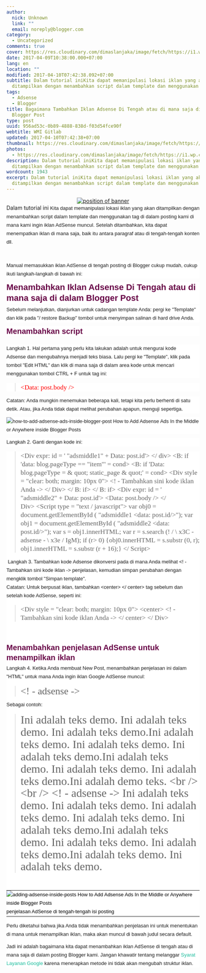 ```yaml
---
author:
  nick: Unknown
  link: ""
  email: noreply@blogger.com
category:
  - Uncategorized
comments: true
cover: https://res.cloudinary.com/dimaslanjaka/image/fetch/https://i1.wp.com/4.bp.blogspot.com/-Z4TdEbpcxn0/UthBZXiyPYI/AAAAAAAAF40/nwthnaxPQuw/s1600/insert-adsense-into-blogger-post.png?zoom=1.5&ssl=1
date: 2017-04-09T10:38:00.000+07:00
lang: en
location: ""
modified: 2017-04-10T07:42:38.092+07:00
subtitle: Dalam tutorial iniKita dapat memanipulasi lokasi iklan yang akan
  ditampilkan dengan menambahkan script dalam template dan menggunakan tag
tags:
  - Adsense
  - Blogger
title: Bagaimana Tambahkan Iklan Adsense Di Tengah atau di mana saja di dalam
  Blogger Post
type: post
uuid: 956ad53c-0b89-4888-838d-f03d54fce90f
webtitle: WMI Gitlab
updated: 2017-04-10T07:42:38+07:00
thumbnail: https://res.cloudinary.com/dimaslanjaka/image/fetch/https://i1.wp.com/4.bp.blogspot.com/-Z4TdEbpcxn0/UthBZXiyPYI/AAAAAAAAF40/nwthnaxPQuw/s1600/insert-adsense-into-blogger-post.png?zoom=1.5&ssl=1
photos:
  - https://res.cloudinary.com/dimaslanjaka/image/fetch/https://i1.wp.com/4.bp.blogspot.com/-Z4TdEbpcxn0/UthBZXiyPYI/AAAAAAAAF40/nwthnaxPQuw/s1600/insert-adsense-into-blogger-post.png?zoom=1.5&ssl=1
description: Dalam tutorial iniKita dapat memanipulasi lokasi iklan yang akan
  ditampilkan dengan menambahkan script dalam template dan menggunakan tag
wordcount: 1943
excerpt: Dalam tutorial iniKita dapat memanipulasi lokasi iklan yang akan
  ditampilkan dengan menambahkan script dalam template dan menggunakan tag
---
```


<div dir="ltr" style="text-align: left;" trbidi="on"><div class="separator" style="clear: both; text-align: center;"><a href="https://res.cloudinary.com/practicaldev/image/fetch/4.bp.blogspot.com/-Z4TdEbpcxn0/UthBZXiyPYI/AAAAAAAAF40/nwthnaxPQuw/s1600/insert-adsense-into-blogger-post.png?zoom=1.5&amp;ssl=1" imageanchor="1" style="margin-left: 1em; margin-right: 1em;" rel="noopener noreferer nofollow"><img alt="position of banner" border="0" src="https://res.cloudinary.com/dimaslanjaka/image/fetch/https://res.cloudinary.com/practicaldev/image/fetch/4.bp.blogspot.com/-Z4TdEbpcxn0/UthBZXiyPYI/AAAAAAAAF40/nwthnaxPQuw/s1600/insert-adsense-into-blogger-post.png?zoom=1.5&amp;ssl=1" title="adsense positions"></a></div>Dalam tutorial ini&nbsp;<span class="notranslate" style="background-color: white; box-sizing: border-box; font-family: &quot;raleway&quot; , sans-serif; font-size: 13px; line-height: 22px;">Kita dapat memanipulasi lokasi iklan yang akan ditampilkan dengan menambahkan script dalam template dan menggunakan tag di dalam posting kami di mana kami ingin iklan AdSense muncul.</span><span style="background-color: white; font-family: &quot;raleway&quot; , sans-serif; font-size: 13px; line-height: 22px;">&nbsp;</span><span class="notranslate" style="background-color: white; box-sizing: border-box; font-family: &quot;raleway&quot; , sans-serif; font-size: 13px; line-height: 22px;">Setelah ditambahkan, kita dapat menempatkan iklan di mana saja, baik itu antara paragraf atau di tengah-tengah konten dll.</span><br><span class="notranslate" style="background-color: white; box-sizing: border-box; font-family: &quot;raleway&quot; , sans-serif; font-size: 13px; line-height: 22px;"><br></span><br><div style="background-color: white; box-sizing: border-box; font-family: Raleway, sans-serif; font-size: 13px; line-height: 22px; margin-bottom: 10px;"><span class="notranslate" style="box-sizing: border-box;">Manual memasukkan iklan AdSense di tengah posting di Blogger cukup mudah, cukup ikuti langkah-langkah di bawah ini:</span></div><h3 style="background-color: white; box-sizing: border-box; color: #680447; font-family: Raleway, helvetica; font-size: 22px; line-height: 1.3; margin-bottom: 4px; margin-top: 0px;"><span class="notranslate" style="box-sizing: border-box;">Menambahkan Iklan Adsense Di Tengah atau di mana saja di dalam Blogger Post</span></h3><div style="background-color: white; box-sizing: border-box; font-family: Raleway, sans-serif; font-size: 13px; line-height: 22px; margin-bottom: 10px;"><span class="notranslate" style="box-sizing: border-box;">Sebelum melanjutkan, dianjurkan untuk cadangan template Anda: pergi ke "Template" dan klik pada "/ restore Backup" tombol untuk menyimpan salinan di hard drive Anda.</span></div><h4 style="background-color: white; box-sizing: border-box; color: #680447; font-family: Raleway, helvetica; font-size: 20px; line-height: 1.3; margin-bottom: 4px; margin-top: 0px;"><span class="notranslate" style="box-sizing: border-box;">Menambahkan script</span></h4><span class="notranslate" style="background-color: white; box-sizing: border-box; font-family: &quot;raleway&quot; , sans-serif; font-size: 13px; line-height: 22px;"></span><br><div style="background-color: white; box-sizing: border-box; font-family: Raleway, sans-serif; font-size: 13px; line-height: 22px; margin-bottom: 10px;"><span class="notranslate" style="box-sizing: border-box;">Langkah 1. Hal pertama yang perlu kita lakukan adalah untuk mengurai kode Adsense</span><noindex style="box-sizing: border-box;">&nbsp;</noindex><span class="notranslate" style="box-sizing: border-box;">dan mengubahnya menjadi teks biasa.</span>&nbsp;<span class="notranslate" style="box-sizing: border-box;">Lalu pergi ke "Template", klik pada tombol "Edit HTML" dan klik di mana saja di dalam area kode untuk mencari menggunakan tombol CTRL + F untuk tag ini:</span></div><div style="background-color: white; box-sizing: border-box; font-family: Raleway, sans-serif; font-size: 13px; line-height: 22px; margin-bottom: 10px;"><blockquote class="tr_bq"><span class="notranslate" style="box-sizing: border-box;"><span style="font-family: &quot;georgia&quot; , serif; font-size: 17.5px; line-height: 22px; text-align: justify;"><span style="color: red;">&lt;Data: post.body /&gt;</span></span></span></blockquote></div><div style="background-color: white; box-sizing: border-box; font-family: Raleway, sans-serif; font-size: 13px; line-height: 22px; margin-bottom: 10px;"><span class="notranslate" style="box-sizing: border-box;">Catatan: Anda mungkin menemukan beberapa kali, tetapi kita perlu berhenti di satu detik.</span>&nbsp;<span class="notranslate" style="box-sizing: border-box;">Atau, jika Anda tidak dapat melihat perubahan apapun, menguji sepertiga.</span></div><div style="background-color: white; box-sizing: border-box; font-family: Raleway, sans-serif; font-size: 13px; line-height: 22.1000003814697px;"><img alt="how-to-add-adsense-ads-inside-blogger-post How to Add Adsense Ads In the Middle or Anywhere inside Blogger Posts" border="0" data-recalc-dims="1" scale="1.5" src-orig="https://res.cloudinary.com/dimaslanjaka/image/fetch/https://res.cloudinary.com/practicaldev/image/fetch/3.bp.blogspot.com/-txi86RJaWYk/Utg3xTPV_8I/AAAAAAAAF4Y/LTah2B86lYE/s1600/how-to-add-adsense-ads-inside-blogger-post.png?resize=500%2C307&amp;ssl=1" src="https://res.cloudinary.com/practicaldev/image/fetch/3.bp.blogspot.com/-txi86RJaWYk/Utg3xTPV_8I/AAAAAAAAF4Y/LTah2B86lYE/s1600/how-to-add-adsense-ads-inside-blogger-post.png?zoom=1.5&amp;resize=330%2C197&amp;ssl=1" srcset="https://res.cloudinary.com/practicaldev/image/fetch/3.bp.blogspot.com/-txi86RJaWYk/Utg3xTPV_8I/AAAAAAAAF4Y/LTah2B86lYE/s1600/how-to-add-adsense-ads-inside-blogger-post.png?zoom=1.5&amp;resize=330%2C197&amp;ssl=1" style="border: 0px; box-sizing: border-box; max-width: 100%; vertical-align: middle;" title="Bagaimana Tambahkan Iklan Adsense Di Tengah atau di mana saja di dalam Blogger Post"></div><div style="background-color: white; box-sizing: border-box; font-family: Raleway, sans-serif; font-size: 13px; line-height: 22px; margin-bottom: 10px;"><span class="notranslate" style="box-sizing: border-box;"></span></div><div style="background-color: white; box-sizing: border-box; font-family: Raleway, sans-serif; font-size: 13px; line-height: 22px; margin-bottom: 10px;"><span class="notranslate" style="box-sizing: border-box;">Langkah 2. Ganti dengan kode ini:</span></div><div style="background-color: white; box-sizing: border-box; font-family: Raleway, sans-serif; font-size: 13px; line-height: 22px; margin-bottom: 10px;"><blockquote class="tr_bq"><span class="notranslate" style="box-sizing: border-box;"><span class="notranslate" style="box-sizing: border-box; color: #666666; font-family: &quot;georgia&quot; , serif; font-size: 17.5px; line-height: 22px; text-align: justify;">&lt;Div expr: id = ' "adsmiddle1" + Data: post.id'&gt; &lt;/ div&gt;</span><span style="color: #666666; font-family: &quot;georgia&quot; , serif; font-size: 17.5px; line-height: 22px; text-align: justify;">&nbsp;</span></span><span class="notranslate" style="box-sizing: border-box;"><span class="notranslate" style="box-sizing: border-box; color: #666666; font-family: &quot;georgia&quot; , serif; font-size: 17.5px; line-height: 22px; text-align: justify;">&lt;B: if 'data: blog.pageType == "item"' = cond&gt;</span><span style="color: #666666; font-family: &quot;georgia&quot; , serif; font-size: 17.5px; line-height: 22px; text-align: justify;">&nbsp;</span></span><span class="notranslate" style="box-sizing: border-box;"><span class="notranslate" style="box-sizing: border-box; color: #666666; font-family: &quot;georgia&quot; , serif; font-size: 17.5px; line-height: 22px; text-align: justify;">&lt;B: if 'Data: blog.pageType = &amp; quot; static_page &amp; quot;' = cond&gt;</span><span style="color: #666666; font-family: &quot;georgia&quot; , serif; font-size: 17.5px; line-height: 22px; text-align: justify;">&nbsp;</span></span><span class="notranslate" style="box-sizing: border-box;"><span class="notranslate" style="box-sizing: border-box; color: #666666; font-family: &quot;georgia&quot; , serif; font-size: 17.5px; line-height: 22px; text-align: justify;">&lt;Div style = "clear: both; margin: 10px 0"&gt;</span><span style="color: #666666; font-family: &quot;georgia&quot; , serif; font-size: 17.5px; line-height: 22px; text-align: justify;">&nbsp;</span></span><span class="notranslate" style="box-sizing: border-box;"><span class="notranslate" style="box-sizing: border-box; color: #666666; font-family: &quot;georgia&quot; , serif; font-size: 17.5px; line-height: 22px; text-align: justify;"><span style="box-sizing: border-box;">&lt;! - Tambahkan sini kode iklan Anda -&gt;</span></span><span style="color: #666666; font-family: &quot;georgia&quot; , serif; font-size: 17.5px; line-height: 22px; text-align: justify;">&nbsp;</span></span><span class="notranslate" style="box-sizing: border-box;"><span class="notranslate" style="box-sizing: border-box; color: #666666; font-family: &quot;georgia&quot; , serif; font-size: 17.5px; line-height: 22px; text-align: justify;">&lt;/ Div&gt;</span><span style="color: #666666; font-family: &quot;georgia&quot; , serif; font-size: 17.5px; line-height: 22px; text-align: justify;">&nbsp;</span></span><span class="notranslate" style="box-sizing: border-box;"><span class="notranslate" style="box-sizing: border-box; color: #666666; font-family: &quot;georgia&quot; , serif; font-size: 17.5px; line-height: 22px; text-align: justify;">&lt;/ B: if&gt;</span><span style="color: #666666; font-family: &quot;georgia&quot; , serif; font-size: 17.5px; line-height: 22px; text-align: justify;">&nbsp;</span></span><span class="notranslate" style="box-sizing: border-box;"><span class="notranslate" style="box-sizing: border-box; color: #666666; font-family: &quot;georgia&quot; , serif; font-size: 17.5px; line-height: 22px; text-align: justify;">&lt;/ B: if&gt;</span><span style="color: #666666; font-family: &quot;georgia&quot; , serif; font-size: 17.5px; line-height: 22px; text-align: justify;">&nbsp;</span></span><span class="notranslate" style="box-sizing: border-box;"><span class="notranslate" style="box-sizing: border-box; color: #666666; font-family: &quot;georgia&quot; , serif; font-size: 17.5px; line-height: 22px; text-align: justify;">&lt;Div expr: id = ' "adsmiddle2" + Data: post.id'&gt;</span><span style="color: #666666; font-family: &quot;georgia&quot; , serif; font-size: 17.5px; line-height: 22px; text-align: justify;">&nbsp;</span></span><span class="notranslate" style="box-sizing: border-box;"><span class="notranslate" style="box-sizing: border-box; color: #666666; font-family: &quot;georgia&quot; , serif; font-size: 17.5px; line-height: 22px; text-align: justify;">&lt;Data: post.body /&gt;</span><span style="color: #666666; font-family: &quot;georgia&quot; , serif; font-size: 17.5px; line-height: 22px; text-align: justify;">&nbsp;</span></span><span class="notranslate" style="box-sizing: border-box;"><span class="notranslate" style="box-sizing: border-box; color: #666666; font-family: &quot;georgia&quot; , serif; font-size: 17.5px; line-height: 22px; text-align: justify;">&lt;/ Div&gt;</span><span style="color: #666666; font-family: &quot;georgia&quot; , serif; font-size: 17.5px; line-height: 22px; text-align: justify;">&nbsp;</span></span><span class="notranslate" style="box-sizing: border-box;"><span class="notranslate" style="box-sizing: border-box; color: #666666; font-family: &quot;georgia&quot; , serif; font-size: 17.5px; line-height: 22px; text-align: justify;">&lt;Script type = "text / javascript"&gt;</span><span style="color: #666666; font-family: &quot;georgia&quot; , serif; font-size: 17.5px; line-height: 22px; text-align: justify;">&nbsp;</span></span><span class="notranslate" style="box-sizing: border-box;"><span class="notranslate" style="box-sizing: border-box; color: #666666; font-family: &quot;georgia&quot; , serif; font-size: 17.5px; line-height: 22px; text-align: justify;">var obj0 = document.getElementById ( "adsmiddle1 &lt;data: post.id/&gt;");</span><span style="color: #666666; font-family: &quot;georgia&quot; , serif; font-size: 17.5px; line-height: 22px; text-align: justify;">&nbsp;</span></span><span class="notranslate" style="box-sizing: border-box;"><span class="notranslate" style="box-sizing: border-box; color: #666666; font-family: &quot;georgia&quot; , serif; font-size: 17.5px; line-height: 22px; text-align: justify;">var obj1 = document.getElementById ( "adsmiddle2 &lt;data: post.id/&gt;");</span><span style="color: #666666; font-family: &quot;georgia&quot; , serif; font-size: 17.5px; line-height: 22px; text-align: justify;">&nbsp;</span></span><span class="notranslate" style="box-sizing: border-box;"><span class="notranslate" style="box-sizing: border-box; color: #666666; font-family: &quot;georgia&quot; , serif; font-size: 17.5px; line-height: 22px; text-align: justify;">var s = obj1.innerHTML;</span><span style="color: #666666; font-family: &quot;georgia&quot; , serif; font-size: 17.5px; line-height: 22px; text-align: justify;">&nbsp;</span></span><span class="notranslate" style="box-sizing: border-box;"><span class="notranslate" style="box-sizing: border-box; color: #666666; font-family: &quot;georgia&quot; , serif; font-size: 17.5px; line-height: 22px; text-align: justify;">var r = s.search (! / \ x3C - adsense - \ x3e / IgM);</span><span style="color: #666666; font-family: &quot;georgia&quot; , serif; font-size: 17.5px; line-height: 22px; text-align: justify;">&nbsp;</span></span><span class="notranslate" style="box-sizing: border-box;"><span class="notranslate" style="box-sizing: border-box; color: #666666; font-family: &quot;georgia&quot; , serif; font-size: 17.5px; line-height: 22px; text-align: justify;">if (r&gt; 0) {obj0.innerHTML = s.substr (0, r); obj1.innerHTML = s.substr (r + 16);}</span><span style="color: #666666; font-family: &quot;georgia&quot; , serif; font-size: 17.5px; line-height: 22px; text-align: justify;">&nbsp;</span></span><span class="notranslate" style="box-sizing: border-box;"><span class="notranslate" style="box-sizing: border-box; color: #666666; font-family: &quot;georgia&quot; , serif; font-size: 17.5px; line-height: 22px; text-align: justify;">&lt;/ Script&gt;</span></span></blockquote><blockquote class="tr_bq"></blockquote>&nbsp;<span style="font-family: &quot;raleway&quot; , sans-serif; font-size: 13px; line-height: 22px;">Langkah 3. Tambahkan kode Adsense dikonversi pada di mana Anda melihat</span><span style="font-family: &quot;raleway&quot; , sans-serif; font-size: 13px; line-height: 22px;">&nbsp;</span><span style="box-sizing: border-box; font-family: &quot;raleway&quot; , sans-serif; font-size: 13px; line-height: 22px;">&lt;! - Tambahkan sini kode iklan -&gt;</span><span style="font-family: &quot;raleway&quot; , sans-serif; font-size: 13px; line-height: 22px;">&nbsp;</span><span style="font-family: &quot;raleway&quot; , sans-serif; font-size: 13px; line-height: 22px;">penjelasan, kemudian simpan perubahan dengan mengklik tombol "Simpan template".</span><br><div style="box-sizing: border-box; font-family: Raleway, sans-serif; margin-bottom: 10px;"><span class="notranslate" style="box-sizing: border-box;">Catatan: Untuk berpusat iklan, tambahkan &lt;center&gt; &lt;/ center&gt; tag sebelum dan setelah kode AdSense, seperti ini:</span></div><blockquote class="tr_bq" style="box-sizing: border-box; font-family: Raleway, sans-serif; margin-bottom: 10px;"><span class="notranslate" style="box-sizing: border-box;"><span class="notranslate" style="box-sizing: border-box; color: #666666; font-family: &quot;georgia&quot; , serif; font-size: 17.5px; line-height: 22px; text-align: justify;">&lt;Div style = "clear: both; margin: 10px 0"&gt;</span><span style="color: #666666; font-family: &quot;georgia&quot; , serif; font-size: 17.5px; line-height: 22px; text-align: justify;">&nbsp;</span></span><span class="notranslate" style="box-sizing: border-box;"><span class="notranslate" style="box-sizing: border-box; color: #666666; font-family: &quot;georgia&quot; , serif; font-size: 17.5px; line-height: 22px; text-align: justify;"><span style="box-sizing: border-box;">&lt;center&gt;</span></span><span style="color: #666666; font-family: &quot;georgia&quot; , serif; font-size: 17.5px; line-height: 22px; text-align: justify;">&nbsp;</span></span><span class="notranslate" style="box-sizing: border-box;"><span class="notranslate" style="box-sizing: border-box; color: #666666; font-family: &quot;georgia&quot; , serif; font-size: 17.5px; line-height: 22px; text-align: justify;"><span style="box-sizing: border-box;">&lt;! - Tambahkan sini kode iklan Anda -&gt;</span></span><span style="color: #666666; font-family: &quot;georgia&quot; , serif; font-size: 17.5px; line-height: 22px; text-align: justify;">&nbsp;</span></span><span class="notranslate" style="box-sizing: border-box;"><span class="notranslate" style="box-sizing: border-box; color: #666666; font-family: &quot;georgia&quot; , serif; font-size: 17.5px; line-height: 22px; text-align: justify;"><span style="box-sizing: border-box;">&lt;/ center&gt;</span></span><span style="color: #666666; font-family: &quot;georgia&quot; , serif; font-size: 17.5px; line-height: 22px; text-align: justify;">&nbsp;</span></span><span class="notranslate" style="box-sizing: border-box;"><span class="notranslate" style="box-sizing: border-box; color: #666666; font-family: &quot;georgia&quot; , serif; font-size: 17.5px; line-height: 22px; text-align: justify;">&lt;/ Div&gt;</span></span></blockquote><br><br><h4 style="box-sizing: border-box; color: #680447; font-family: Raleway, helvetica; font-size: 20px; line-height: 1.3; margin-bottom: 4px; margin-top: 0px;"><span class="notranslate" style="box-sizing: border-box;">Menambahkan penjelasan AdSense untuk menampilkan iklan</span></h4><div style="box-sizing: border-box; font-family: Raleway, sans-serif; margin-bottom: 10px;"><span class="notranslate" style="box-sizing: border-box;">Langkah 4. Ketika Anda membuat New Post, menambahkan penjelasan ini dalam "HTML" untuk mana Anda ingin iklan Google AdSense muncul:</span></div><blockquote class="tr_bq" style="box-sizing: border-box; font-family: Raleway, sans-serif; margin-bottom: 10px;"><span class="notranslate" style="box-sizing: border-box;"><span style="color: #666666; font-family: &quot;georgia&quot; , serif; font-size: 25.7837028503418px; line-height: 28.0337028503418px; text-align: justify;">&lt;! - adsense -&gt;</span></span></blockquote><div style="box-sizing: border-box; font-family: Raleway, sans-serif; margin-bottom: 10px;"><span class="notranslate" style="box-sizing: border-box;">Sebagai contoh:</span></div><blockquote class="tr_bq" style="box-sizing: border-box; font-family: Raleway, sans-serif; margin-bottom: 10px;"><span class="notranslate" style="box-sizing: border-box;"><span class="notranslate" style="box-sizing: border-box; color: #666666; font-family: &quot;georgia&quot; , serif; font-size: 29.5911102294922px; line-height: 31.8411102294922px; text-align: justify;">Ini adalah teks demo.</span><span style="color: #666666; font-family: &quot;georgia&quot; , serif; font-size: 29.5911102294922px; line-height: 31.8411102294922px; text-align: justify;">&nbsp;</span><span class="notranslate" style="box-sizing: border-box; color: #666666; font-family: &quot;georgia&quot; , serif; font-size: 29.5911102294922px; line-height: 31.8411102294922px; text-align: justify;">Ini adalah teks demo.</span><span style="color: #666666; font-family: &quot;georgia&quot; , serif; font-size: 29.5911102294922px; line-height: 31.8411102294922px; text-align: justify;">&nbsp;</span><span class="notranslate" style="box-sizing: border-box; color: #666666; font-family: &quot;georgia&quot; , serif; font-size: 29.5911102294922px; line-height: 31.8411102294922px; text-align: justify;">Ini adalah teks demo.</span><span class="notranslate" style="box-sizing: border-box; color: #666666; font-family: &quot;georgia&quot; , serif; font-size: 29.5911102294922px; line-height: 31.8411102294922px; text-align: justify;">Ini adalah teks demo.</span><span style="color: #666666; font-family: &quot;georgia&quot; , serif; font-size: 29.5911102294922px; line-height: 31.8411102294922px; text-align: justify;">&nbsp;</span><span class="notranslate" style="box-sizing: border-box; color: #666666; font-family: &quot;georgia&quot; , serif; font-size: 29.5911102294922px; line-height: 31.8411102294922px; text-align: justify;">Ini adalah teks demo.</span><span style="color: #666666; font-family: &quot;georgia&quot; , serif; font-size: 29.5911102294922px; line-height: 31.8411102294922px; text-align: justify;">&nbsp;</span><span class="notranslate" style="box-sizing: border-box; color: #666666; font-family: &quot;georgia&quot; , serif; font-size: 29.5911102294922px; line-height: 31.8411102294922px; text-align: justify;">Ini adalah teks demo.</span><span class="notranslate" style="box-sizing: border-box; color: #666666; font-family: &quot;georgia&quot; , serif; font-size: 29.5911102294922px; line-height: 31.8411102294922px; text-align: justify;">Ini adalah teks demo.</span><span style="color: #666666; font-family: &quot;georgia&quot; , serif; font-size: 29.5911102294922px; line-height: 31.8411102294922px; text-align: justify;">&nbsp;</span><span class="notranslate" style="box-sizing: border-box; color: #666666; font-family: &quot;georgia&quot; , serif; font-size: 29.5911102294922px; line-height: 31.8411102294922px; text-align: justify;">Ini adalah teks demo.</span><span style="color: #666666; font-family: &quot;georgia&quot; , serif; font-size: 29.5911102294922px; line-height: 31.8411102294922px; text-align: justify;">&nbsp;</span><span class="notranslate" style="box-sizing: border-box; color: #666666; font-family: &quot;georgia&quot; , serif; font-size: 29.5911102294922px; line-height: 31.8411102294922px; text-align: justify;">Ini adalah teks demo.</span><span class="notranslate" style="box-sizing: border-box; color: #666666; font-family: &quot;georgia&quot; , serif; font-size: 29.5911102294922px; line-height: 31.8411102294922px; text-align: justify;">Ini adalah demo teks. &lt;br /&gt; &lt;br /&gt;</span><span style="color: #666666; font-family: &quot;georgia&quot; , serif; font-size: 29.5911102294922px; line-height: 31.8411102294922px; text-align: justify;">&nbsp;</span></span><span class="notranslate" style="box-sizing: border-box;"><span class="notranslate" style="box-sizing: border-box; color: #666666; font-family: &quot;georgia&quot; , serif; font-size: 29.5911102294922px; line-height: 31.8411102294922px; text-align: justify;"><span style="box-sizing: border-box;">&lt;! - adsense -&gt;</span>&nbsp;Ini adalah teks demo.</span><span style="color: #666666; font-family: &quot;georgia&quot; , serif; font-size: 29.5911102294922px; line-height: 31.8411102294922px; text-align: justify;">&nbsp;</span><span class="notranslate" style="box-sizing: border-box; color: #666666; font-family: &quot;georgia&quot; , serif; font-size: 29.5911102294922px; line-height: 31.8411102294922px; text-align: justify;">Ini adalah teks demo.</span><span style="color: #666666; font-family: &quot;georgia&quot; , serif; font-size: 29.5911102294922px; line-height: 31.8411102294922px; text-align: justify;">&nbsp;</span><span class="notranslate" style="box-sizing: border-box; color: #666666; font-family: &quot;georgia&quot; , serif; font-size: 29.5911102294922px; line-height: 31.8411102294922px; text-align: justify;">Ini adalah teks demo.</span><span style="color: #666666; font-family: &quot;georgia&quot; , serif; font-size: 29.5911102294922px; line-height: 31.8411102294922px; text-align: justify;">&nbsp;</span><span class="notranslate" style="box-sizing: border-box; color: #666666; font-family: &quot;georgia&quot; , serif; font-size: 29.5911102294922px; line-height: 31.8411102294922px; text-align: justify;">Ini adalah teks demo.</span><span style="color: #666666; font-family: &quot;georgia&quot; , serif; font-size: 29.5911102294922px; line-height: 31.8411102294922px; text-align: justify;">&nbsp;</span><span class="notranslate" style="box-sizing: border-box; color: #666666; font-family: &quot;georgia&quot; , serif; font-size: 29.5911102294922px; line-height: 31.8411102294922px; text-align: justify;">Ini adalah teks demo.</span><span class="notranslate" style="box-sizing: border-box; color: #666666; font-family: &quot;georgia&quot; , serif; font-size: 29.5911102294922px; line-height: 31.8411102294922px; text-align: justify;">Ini adalah teks demo.</span><span style="color: #666666; font-family: &quot;georgia&quot; , serif; font-size: 29.5911102294922px; line-height: 31.8411102294922px; text-align: justify;">&nbsp;</span><span class="notranslate" style="box-sizing: border-box; color: #666666; font-family: &quot;georgia&quot; , serif; font-size: 29.5911102294922px; line-height: 31.8411102294922px; text-align: justify;">Ini adalah teks demo.</span><span style="color: #666666; font-family: &quot;georgia&quot; , serif; font-size: 29.5911102294922px; line-height: 31.8411102294922px; text-align: justify;">&nbsp;</span><span class="notranslate" style="box-sizing: border-box; color: #666666; font-family: &quot;georgia&quot; , serif; font-size: 29.5911102294922px; line-height: 31.8411102294922px; text-align: justify;">Ini adalah teks demo.</span><span class="notranslate" style="box-sizing: border-box; color: #666666; font-family: &quot;georgia&quot; , serif; font-size: 29.5911102294922px; line-height: 31.8411102294922px; text-align: justify;">Ini adalah teks demo.</span><span style="color: #666666; font-family: &quot;georgia&quot; , serif; font-size: 29.5911102294922px; line-height: 31.8411102294922px; text-align: justify;">&nbsp;</span><span class="notranslate" style="box-sizing: border-box; color: #666666; font-family: &quot;georgia&quot; , serif; font-size: 29.5911102294922px; line-height: 31.8411102294922px; text-align: justify;">Ini adalah teks demo.</span></span></blockquote><div style="text-align: left;"><br></div><table align="center" cellpadding="0" cellspacing="0" class="tr-caption-container" style="border-collapse: collapse; border-spacing: 0px; box-sizing: border-box; color: black; font-family: Raleway, sans-serif; font-size: 13px; line-height: 22.1000003814697px;"><tbody style="box-sizing: border-box;"><tr style="box-sizing: border-box;"><td style="box-sizing: border-box; padding: 0px;"><img alt="adding-adsense-inside-posts How to Add Adsense Ads In the Middle or Anywhere inside Blogger Posts" border="0" data-recalc-dims="1" scale="1.5" src-orig="https://res.cloudinary.com/dimaslanjaka/image/fetch/https://res.cloudinary.com/practicaldev/image/fetch/1.bp.blogspot.com/-hcAdKZfjRyg/Utg5FISx95I/AAAAAAAAF4k/ZbE-Dip3wkk/s1600/adding-adsense-inside-posts.png?resize=420%2C250&amp;ssl=1" src="https://res.cloudinary.com/practicaldev/image/fetch/1.bp.blogspot.com/-hcAdKZfjRyg/Utg5FISx95I/AAAAAAAAF4k/ZbE-Dip3wkk/s1600/adding-adsense-inside-posts.png?zoom=1.5&amp;resize=330%2C193&amp;ssl=1" srcset="https://res.cloudinary.com/practicaldev/image/fetch/1.bp.blogspot.com/-hcAdKZfjRyg/Utg5FISx95I/AAAAAAAAF4k/ZbE-Dip3wkk/s1600/adding-adsense-inside-posts.png?zoom=1.5&amp;resize=330%2C193&amp;ssl=1" style="border: 0px; box-sizing: border-box; max-width: 100%; vertical-align: middle;" title="Bagaimana Tambahkan Iklan Adsense Di Tengah atau di mana saja di dalam Blogger Post"></td></tr><tr style="box-sizing: border-box;"><td class="tr-caption" style="box-sizing: border-box; padding: 0px;"><span class="notranslate" style="box-sizing: border-box;">penjelasan AdSense di tengah-tengah isi posting</span></td></tr></tbody></table><div style="box-sizing: border-box; font-family: Raleway, sans-serif; margin-bottom: 10px;"><span class="notranslate" style="box-sizing: border-box;">Perlu diketahui bahwa jika Anda tidak menambahkan penjelasan ini untuk menentukan di mana untuk menampilkan iklan, maka akan muncul di bawah judul secara default.</span></div><div style="box-sizing: border-box; font-family: Raleway, sans-serif; margin-bottom: 10px;"><span class="notranslate" style="box-sizing: border-box;">Jadi ini adalah bagaimana kita dapat menambahkan iklan AdSense di tengah atau di mana saja di dalam posting Blogger kami.</span>&nbsp;<span class="notranslate" style="box-sizing: border-box;">Jangan khawatir tentang melanggar</span>&nbsp;<noindex style="box-sizing: border-box;"><span class="notranslate" style="box-sizing: border-box;"><a href="http://translate.googleusercontent.com/translate_c?depth=1&amp;nv=1&amp;rurl=translate.google.com&amp;sl=auto&amp;sp=nmt4&amp;tl=id&amp;u=http://l3n4r0xblog.cf/out/aHR0cHM6Ly9hZGYubHkvMTEwMjQ1NjEvaHR0cHM6Ly9zdXBwb3J0Lmdvb2dsZS5jb20vYWRzZW5zZS9hbnN3ZXIvMTM1NDczNj9obD1lbiZhbXA7cmVmX3RvcGljPTEyNzE1MDg%3D&amp;usg=ALkJrhh5osxHpE2Dgf39CHkijm83ZVVAew" rel="noopener noreferer nofollow" style="-webkit-font-smoothing: antialiased !important; -webkit-transition: all 0.5s ease-in-out; background-color: transparent; box-sizing: border-box; color: #1abc9c; text-decoration: none; transition: all 0.5s ease-in-out;" target="_blank">Syarat Layanan Google</a></span>&nbsp;</noindex><span class="notranslate" style="box-sizing: border-box;">karena menerapkan metode ini tidak akan mengubah struktur iklan.</span></div></div></div>